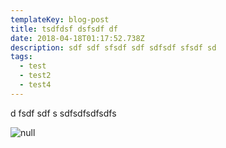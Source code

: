 ```yaml
---
templateKey: blog-post
title: tsdfdsf dsfsdf df
date: 2018-04-18T01:17:52.738Z
description: sdf sdf sfsdf sdf sdfsdf sfsdf sd
tags:
  - test
  - test2
  - test4
---
```

d fsdf sdf s sdfsdfsdfsdfs 

![null](/img/fbstock2.png)
